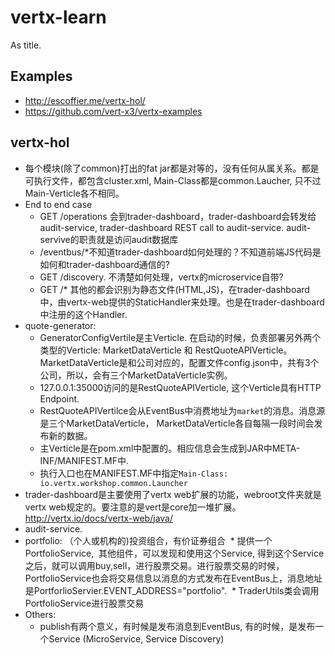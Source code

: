 # vertx-learn
As title.

## Examples
* http://escoffier.me/vertx-hol/ 
* https://github.com/vert-x3/vertx-examples


## vertx-hol

* 每个模块(除了common)打出的fat jar都是对等的，没有任何从属关系。都是可执行文件，都包含cluster.xml, Main-Class都是common.Laucher, 只不过Main-Verticle各不相同。
* End to end case
  * GET /operations 会到trader-dashboard，trader-dashboard会转发给audit-service, trader-dashboard REST call to audit-service. audit-servive的职责就是访问audit数据库
  * /eventbus/\*不知道trader-dashboard如何处理的？不知道前端JS代码是如何和trader-dashboard通信的?
  * GET /discovery. 不清楚如何处理，vertx的microservice自带?
  * GET /\* 其他的都会识别为静态文件(HTML,JS)，在trader-dashboard中，由vertx-web提供的StaticHandler来处理。也是在trader-dashboard中注册的这个Handler.
* quote-generator:
  * GeneratorConfigVertile是主Verticle. 在启动的时候，负责部署另外两个类型的Verticle: MarketDataVerticle 和 RestQuoteAPIVerticle。MarketDataVerticle是和公司对应的，配置文件config.json中，共有3个公司，所以，会有三个MarketDataVerticle实例。
  * 127.0.0.1:35000访问的是RestQuoteAPIVerticle, 这个Verticle具有HTTP Endpoint.
  * RestQuoteAPIVertilce会从EventBus中消费地址为`market`的消息。消息源是三个MarketDataVerticle， MarketDataVerticle各自每隔一段时间会发布新的数据。
  * 主Verticle是在pom.xml中配置的。相应信息会生成到JAR中META-INF/MANIFEST.MF中.
  * 执行入口也在MANIFEST.MF中指定`Main-Class: io.vertx.workshop.common.Launcher`
* trader-dashboard是主要使用了vertx web扩展的功能，webroot文件夹就是vertx web规定的。要注意的是vert是core加一堆扩展。http://vertx.io/docs/vertx-web/java/
* audit-service.
* portfolio: （个人或机构的)投资组合，有价证券组合
  * 提供一个PortfolioService,  其他组件，可以发现和使用这个Service, 得到这个Service之后，就可以调用buy,sell，进行股票交易。进行股票交易的时候，PortfolioService也会将交易信息以消息的方式发布在EventBus上，消息地址是PortforlioServier.EVENT\_ADDRESS="portfolio".
  * TraderUtils类会调用PortfolioService进行股票交易
* Others:
  * publish有两个意义，有时候是发布消息到EventBus, 有的时候，是发布一个Service (MicroService, Service Discovery)
